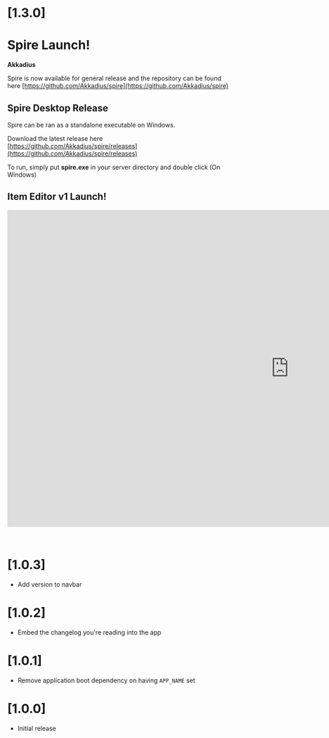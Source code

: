 # [1.3.0]

# Spire Launch!

**Akkadius** 

Spire is now available for general release and the repository can be found here [https://github.com/Akkadius/spire](https://github.com/Akkadius/spire)

## Spire Desktop Release

Spire can be ran as a standalone executable on Windows. 

Download the latest release here [https://github.com/Akkadius/spire/releases](https://github.com/Akkadius/spire/releases)

To run, simply put **spire.exe** in your server directory and double click (On Windows)

## Item Editor v1 Launch!

<iframe allow='autoplay' style="margin-bottom: 30px; text-align: center" width="1280" height="720" src="https://www.youtube.com/embed/iQvm9pH8420?autoplay=1&mute=1&showinfo=0&controls=0&modestbranding=1&rel=0&loop=1&showsearch=0&iv_load_policy=3&playlist=iQvm9pH8420" title="YouTube video player" frameborder="0" allowfullscreen></iframe>

# [1.0.3]
* Add version to navbar

# [1.0.2]
* Embed the changelog you're reading into the app

# [1.0.1]
* Remove application boot dependency on having `APP_NAME` set
 
# [1.0.0]
* Initial release
